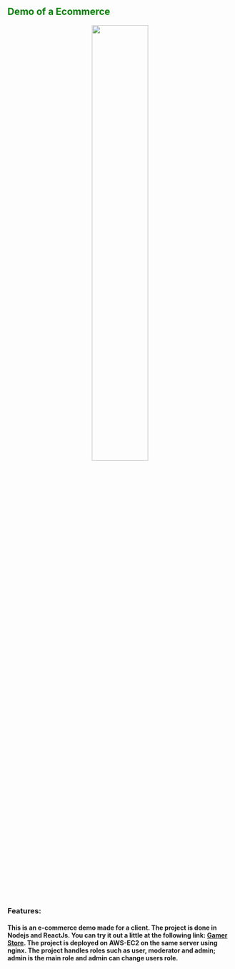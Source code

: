 <div style="display: flex; align-items: center;">
  <h2 style="color: green;">Demo of a Ecommerce </h2>
</div>

<div align="center">
  <img src="https://res.cloudinary.com/dptaul20s/image/upload/v1698088629/logo-wide_m9zv3b.png" style="width: 50%" />
</div>

### Features:

#### This is an e-commerce demo made for a client. The project is done in Nodejs and ReactJs. You can try it out a little at the following link: [Gamer Store](https://gamerstore.nimohe.dev/ "Gamer Store"). The project is deployed on AWS-EC2 on the same server using nginx. The project handles roles such as user, moderator and admin; admin is the main role and admin can change users role.
